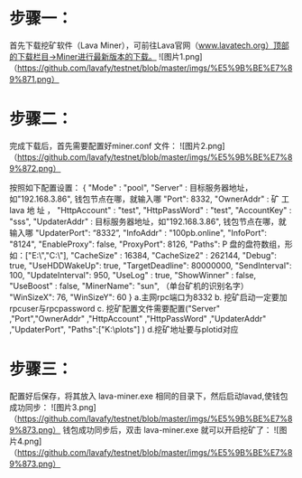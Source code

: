 # 步骤一：
首先下载挖矿软件（Lava Miner），可前往Lava官网（www.lavatech.org）顶部的下载栏目->Miner进行最新版本的下载。
![图片1.png]（https://github.com/lavafy/testnet/blob/master/imgs/%E5%9B%BE%E7%89%871.png）

# 步骤二：
完成下载后，首先需要配置好miner.conf 文件：
![图片2.png]（https://github.com/lavafy/testnet/blob/master/imgs/%E5%9B%BE%E7%89%872.png）

按照如下配置设置：
 { "Mode" :  "pool",
"Server" : 目标服务器地址，如"192.168.3.86", 钱包节点在哪，就输入哪
"Port": 8332, 
"OwnerAddr" : 矿 工 lava 地 址 ，
"HttpAccount" : "test",
"HttpPassWord" : "test",
"AccountKey" : "sss",
"UpdaterAddr" : 目标服务器地址，如"192.168.3.86", 钱包节点在哪，就输入哪
"UpdaterPort": “8332”, 
"InfoAddr" : "100pb.online",
"InfoPort": "8124", 
"EnableProxy": false, 
"ProxyPort": 8126, 
"Paths": P 盘的盘符数组，形如：["E:\\","C:\\"], 
"CacheSize" : 16384, 
"CacheSize2" : 262144, 
"Debug": true, 
"UseHDDWakeUp": true, 
"TargetDeadline": 80000000, 
"SendInterval": 100, 
"UpdateInterval": 950, 
"UseLog" : true, 
"ShowWinner" : false, 
"UseBoost" : false, 
"MinerName": "sun", （单台矿机的识别名字） 
"WinSizeX": 76, 
"WinSizeY": 60 }
a.主网rpc端口为8332
b. 挖矿启动一定要加rpcuser与rpcpassword
c. 挖矿配置文件需要配置("Server" ,"Port","OwnerAddr" ,"HttpAccount" ,"HttpPassWord" ,"UpdaterAddr" ,"UpdaterPort",  "Paths":["K:\\plots"] )
d.挖矿地址要与plotid对应

# 步骤三：
配置好后保存，将其放入 lava-miner.exe 相同的目录下，然后启动lavad,使钱包成功同步：
![图片3.png]（https://github.com/lavafy/testnet/blob/master/imgs/%E5%9B%BE%E7%89%873.png）
钱包成功同步后，双击 lava-miner.exe 就可以开启挖矿了：
![图片4.png]（https://github.com/lavafy/testnet/blob/master/imgs/%E5%9B%BE%E7%89%873.png）
